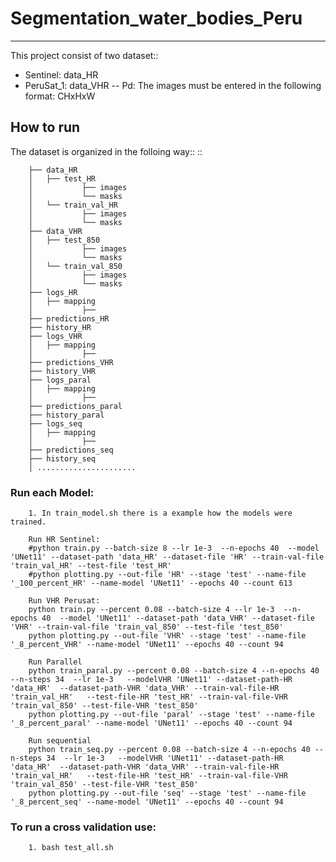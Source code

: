 # Segmentation_water_bodies_Peru
----------


This project consist of two dataset::
- Sentinel: data_HR
- PeruSat_1: data_VHR
-- Pd: The images must be entered in the following format: CHxHxW 

How to run
----------
The dataset is organized in the folloing way::
::

        ├── data_HR
        │   ├── test_HR
        │           ├── images
        │           └── masks
        │   └── train_val_HR
        │           ├── images
        │           └── masks
        ├── data_VHR
        │   ├── test_850
        │           ├── images
        │           └── masks
        │   └── train_val_850
        │           ├── images
        │           └── masks
        ├── logs_HR
        │   ├── mapping
        │           ├── 
        ├── predictions_HR
        ├── history_HR
        ├── logs_VHR
        │   ├── mapping
        │           ├── 
        ├── predictions_VHR
        ├── history_VHR
        ├── logs_paral
        │   ├── mapping
        │           ├── 
        ├── predictions_paral
        ├── history_paral
        ├── logs_seq
        │   ├── mapping
        │           ├── 
        ├── predictions_seq
        ├── history_seq
        │ ......................


### Run each Model:
        1. In train_model.sh there is a example how the models were trained.

        Run HR Sentinel:
        #python train.py --batch-size 8 --lr 1e-3  --n-epochs 40  --model 'UNet11' --dataset-path 'data_HR' --dataset-file 'HR' --train-val-file 'train_val_HR' --test-file 'test_HR'
        #python plotting.py --out-file 'HR' --stage 'test' --name-file '_100_percent_HR' --name-model 'UNet11' --epochs 40 --count 613

        Run VHR Perusat: 
        python train.py --percent 0.08 --batch-size 4 --lr 1e-3  --n-epochs 40  --model 'UNet11' --dataset-path 'data_VHR' --dataset-file 'VHR' --train-val-file 'train_val_850' --test-file 'test_850'
        python plotting.py --out-file 'VHR' --stage 'test' --name-file '_8_percent_VHR' --name-model 'UNet11' --epochs 40 --count 94
        
        Run Parallel
        python train_paral.py --percent 0.08 --batch-size 4 --n-epochs 40 --n-steps 34  --lr 1e-3   --modelVHR 'UNet11' --dataset-path-HR 'data_HR'  --dataset-path-VHR 'data_VHR' --train-val-file-HR 'train_val_HR'   --test-file-HR 'test_HR' --train-val-file-VHR 'train_val_850' --test-file-VHR 'test_850'
        python plotting.py --out-file 'paral' --stage 'test' --name-file '_8_percent_paral' --name-model 'UNet11' --epochs 40 --count 94

        Run sequential
        python train_seq.py --percent 0.08 --batch-size 4 --n-epochs 40 --n-steps 34  --lr 1e-3   --modelVHR 'UNet11' --dataset-path-HR 'data_HR'  --dataset-path-VHR 'data_VHR' --train-val-file-HR 'train_val_HR'   --test-file-HR 'test_HR' --train-val-file-VHR 'train_val_850' --test-file-VHR 'test_850'
        python plotting.py --out-file 'seq' --stage 'test' --name-file '_8_percent_seq' --name-model 'UNet11' --epochs 40 --count 94

### To run  a cross validation use:
        1. bash test_all.sh  
